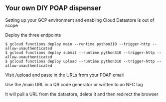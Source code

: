 ## Your own DIY POAP dispenser

Setting up your GCP environment and enabling Cloud Datastore is out of scope

Deploy the three endpoints
```
$ gcloud functions deploy main --runtime python310 --trigger-http --allow-unauthenticated
$ gcloud functions deploy submit --runtime python310 --trigger-http --allow-unauthenticated
$ gcloud functions deploy upload --runtime python310 --trigger-http --allow-unauthenticated
```

Visit /upload and paste in the URLs from your POAP email

Use the /main URL in a QR code generator or written to an NFC tag

It will pull a URL from the datastore, delete it and then redirect the browser
